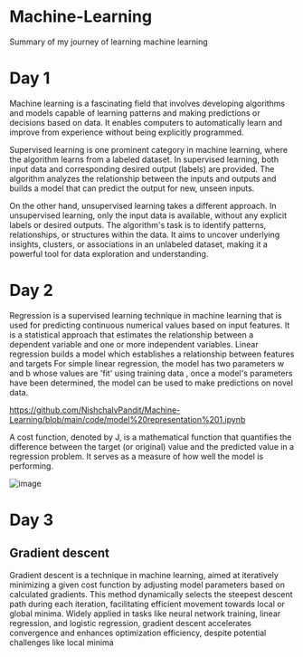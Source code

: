 # Machine-Learning
Summary of my journey of learning machine learning
# Day 1
Machine learning is a fascinating field that involves developing algorithms and models capable of learning patterns and making predictions or decisions based on data. It enables computers to automatically learn and improve from experience without being explicitly programmed.

Supervised learning is one prominent category in machine learning, where the algorithm learns from a labeled dataset. In supervised learning, both input data and corresponding desired output (labels) are provided. The algorithm analyzes the relationship between the inputs and outputs and builds a model that can predict the output for new, unseen inputs.

On the other hand, unsupervised learning takes a different approach. In unsupervised learning, only the input data is available, without any explicit labels or desired outputs. The algorithm's task is to identify patterns, relationships, or structures within the data. It aims to uncover underlying insights, clusters, or associations in an unlabeled dataset, making it a powerful tool for data exploration and understanding.

# Day 2
Regression is a supervised learning technique in machine learning that is used for predicting continuous numerical values based on input features. It is a statistical approach that estimates the relationship between a dependent variable and one or more independent variables.
Linear regression builds a model which establishes a relationship between features and targets
For simple linear regression, the model has two parameters  w and b whose values are 'fit' using training data , once a model's parameters have been determined, the model can be used to make predictions on novel data.

https://github.com/NishchalvPandit/Machine-Learning/blob/main/code/model%20representation%201.ipynb

A cost function, denoted by J, is a mathematical function that quantifies the difference between the target (or original) value and the predicted value in a regression problem. It serves as a measure of how well the model is performing.


![image](https://github.com/NishchalvPandit/Machine-Learning/assets/132006735/ced14a85-931e-4b75-8963-c7299ee409ef)

# Day 3
## Gradient descent

Gradient descent is a technique in machine learning, aimed at iteratively minimizing a given cost function by adjusting model parameters based on calculated gradients. This method dynamically selects the steepest descent path during each iteration, facilitating efficient movement towards local or global minima. Widely applied in tasks like neural network training, linear regression, and logistic regression, gradient descent accelerates convergence and enhances optimization efficiency, despite potential challenges like local minima
